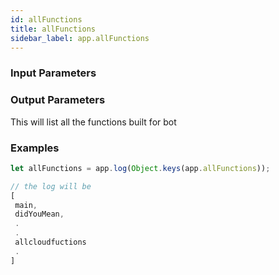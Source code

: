 ```yaml
---
id: allFunctions
title: allFunctions
sidebar_label: app.allFunctions
---
```


### Input Parameters


### Output Parameters


This will list all the functions built for bot

### Examples

```javascript
let allFunctions = app.log(Object.keys(app.allFunctions));

// the log will be
[
 main,
 didYouMean,
 .
 .
 allcloudfuctions
 .
]
```